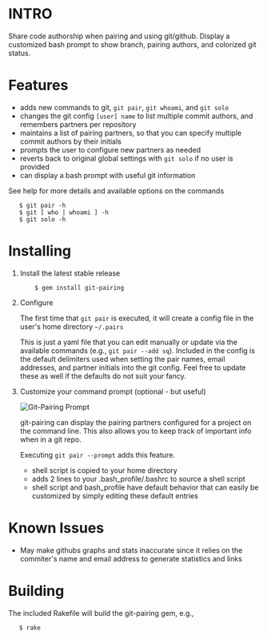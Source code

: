 # INTRO 

Share code authorship when pairing and using git/github.  Display a
customized bash prompt to show branch, pairing authors, and colorized
git status.

# Features

* adds new commands to git, `git pair`, `git whoami`, and `git solo`
* changes the git config `[user] name` to list multiple commit authors, and remembers partners per repository
* maintains a list of pairing partners, so that you can specify multiple commit authors by their initials
* prompts the user to configure new partners as needed
* reverts back to original global settings with `git solo` if no user is provided
* can display a bash prompt with useful git information

See help for more details and available options on the commands

```
   $ git pair -h
   $ git [ who | whoami ] -h
   $ git solo -h
```

# Installing

1. Install the latest stable release

    ```
        $ gem install git-pairing 
    ```

1. Configure

    The first time that `git pair` is executed, it will create a config file
    in the user's home directory `~/.pairs`

    This is just a yaml file that you can edit manually or update via the
    available commands (e.g., `git pair --add sq`).  Included in the config is
    the default delimiters used when setting the pair names, email
    addresses, and partner initials
    into the git config.  Feel free to update these as well if the defaults
    do not suit your fancy.

1. Customize your command prompt (optional - but useful)

    ![Git-Pairing Prompt](master/gprompt.jpg "git-pairing command prompt")

    git-pairing can display the pairing partners configured for a project on the
    command line. This also allows you to keep track of important info when in a git repo.

    Executing `git pair --prompt` adds this feature.
    * shell script is copied to your home directory
    * adds 2 lines to your .bash_profile/.bashrc to source a shell script
    * shell script and bash_profile have default behavior that can easily be
    customized by simply editing these default entries

# Known Issues

* May make githubs graphs and stats inaccurate since it relies on the commiter's 
name and email address to generate statistics and links

# Building

The included Rakefile will build the git-pairing gem, e.g.,

```
   $ rake
```
